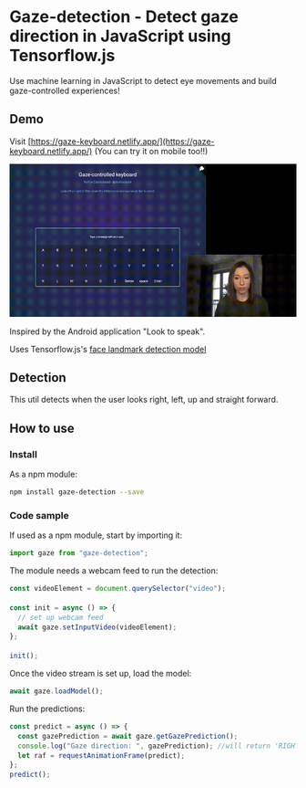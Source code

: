 # Gaze-detection - Detect gaze direction in JavaScript using Tensorflow.js

Use machine learning in JavaScript to detect eye movements and build gaze-controlled experiences!

## Demo

Visit [https://gaze-keyboard.netlify.app/](https://gaze-keyboard.netlify.app/) (You can try it on mobile too!!)

![](gaze-demo.gif)

Inspired by the Android application "Look to speak".

Uses Tensorflow.js's [face landmark detection model](https://www.npmjs.com/package/@tensorflow-models/face-landmarks-detection)

## Detection

This util detects when the user looks right, left, up and straight forward.

## How to use

### Install

As a npm module:

```bash
npm install gaze-detection --save
```

### Code sample

If used as a npm module, start by importing it:

```js
import gaze from "gaze-detection";
```

The module needs a webcam feed to run the detection:

```js
const videoElement = document.querySelector("video");

const init = async () => {
  // set up webcam feed
  await gaze.setInputVideo(videoElement);
};

init();
```

Once the video stream is set up, load the model:

```js
await gaze.loadModel();
```

Run the predictions:

```js
const predict = async () => {
  const gazePrediction = await gaze.getGazePrediction();
  console.log("Gaze direction: ", gazePrediction); //will return 'RIGHT', 'LEFT', 'STRAIGHT' or 'TOP'
  let raf = requestAnimationFrame(predict);
};
predict();
```
